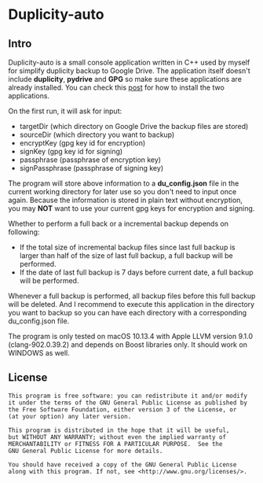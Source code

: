 # Duplicity-auto

## Intro

Duplicity-auto is a small console application written in C++ used by myself for simplify duplicity backup to Google Drive. The application itself doesn't include **duplicity**, **pydrive** and **GPG** so make sure these applications are already installed. You can check this [post](https://redplus.me/post/using-duplicity-with-google-drive-for-backup-on-macos/) for how to install the two applications.

On the first run, it will ask for input:

* targetDir (which directory on Google Drive the backup files are stored)
* sourceDir (which directory you want to backup)
* encryptKey (gpg key id for encryption)
* signKey (gpg key id for signing)
* passphrase (passphrase of encryption key)
* signPassphrase (passphrase of signing key)

The program will store above information to a **du_config.json** file in the current working directory for later use so you don't need to input once again. Because the information is stored in plain text without encryption, you may **NOT** want to use your current gpg keys for encryption and signing.

Whether to perform a full back or a incremental backup depends on following:

* If the total size of incremental backup files since last full backup is larger than half of the size of last full backup, a full backup will be performed.
* If the date of last full backup is 7 days before current date, a full backup will be performed.

Whenever a full backup is performed, all backup files before this full backup will be deleted. And I recommend to execute this application in the directory you want to backup so you can have each directory with a corresponding du_config.json file.

The program is only tested on macOS 10.13.4 with Apple LLVM version 9.1.0 (clang-902.0.39.2) and depends on Boost libraries only. It should work on WINDOWS as well.

## License

```
This program is free software: you can redistribute it and/or modify
it under the terms of the GNU General Public License as published by
the Free Software Foundation, either version 3 of the License, or
(at your option) any later version.

This program is distributed in the hope that it will be useful,
but WITHOUT ANY WARRANTY; without even the implied warranty of
MERCHANTABILITY or FITNESS FOR A PARTICULAR PURPOSE.  See the
GNU General Public License for more details.

You should have received a copy of the GNU General Public License
along with this program. If not, see <http://www.gnu.org/licenses/>.
```